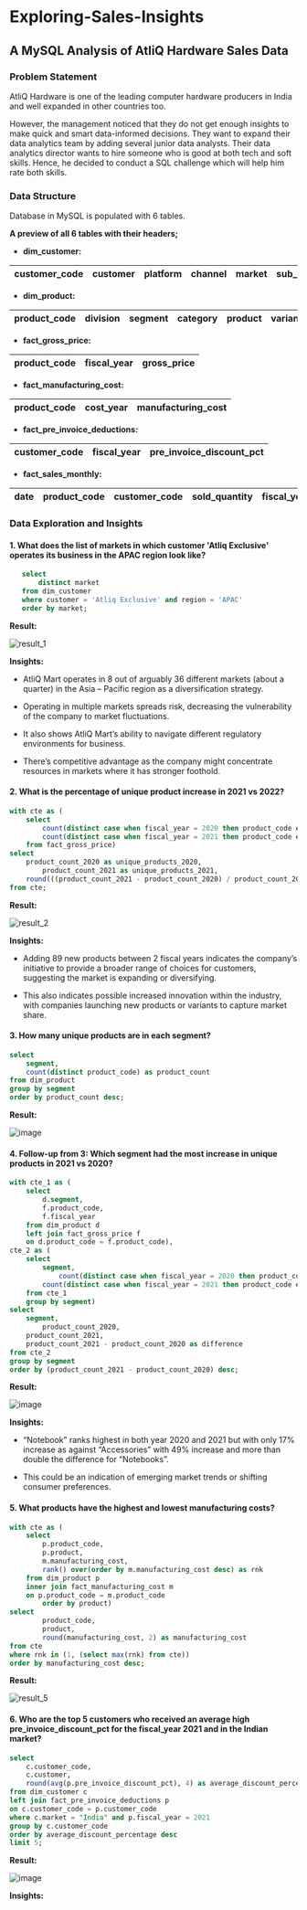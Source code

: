 # Exploring-Sales-Insights
## A MySQL Analysis of AtliQ Hardware Sales Data
### Problem Statement
AtliQ Hardware is one of the leading computer hardware producers in India and well expanded in other countries too.

However, the management noticed that they do not get enough insights to make quick and smart data-informed decisions. They want to expand their data analytics team by adding several junior data analysts. Their data analytics director wants to hire someone who is good at both tech and soft skills. Hence, he decided to conduct a SQL challenge which will help him rate both skills.

### Data Structure
Database in MySQL is populated with 6 tables.

**A preview of all 6 tables with their headers;**

- **dim_customer:**

| customer_code | customer | platform | channel | market | sub_zone | region |
|---------------|----------|----------|---------|--------|----------|--------|

- **dim_product:**

| product_code | division | segment | category | product | variant |
|--------------|----------|----------|---------|--------|----------|

- **fact_gross_price:**

| product_code | fiscal_year | gross_price |
|---------------|----------|---------------|

- **fact_manufacturing_cost:**

| product_code | cost_year | manufacturing_cost |
|---------------|----------|---------------|

- **fact_pre_invoice_deductions:**

| customer_code | fiscal_year | pre_invoice_discount_pct |
|---------------|----------|---------------|

- **fact_sales_monthly:**

| date | product_code | customer_code | sold_quantity | fiscal_year |
|---------------|----------|---------------|-----------|------------|

### Data Exploration and Insights

#### 1. **What does the list of markets in which customer 'Atliq Exclusive' operates its business in the APAC region look like?**

```sql
   select 
       distinct market
   from dim_customer
   where customer = 'Atliq Exclusive' and region = 'APAC'
   order by market;
```
   
**Result:**

![result_1](https://github.com/jakejosh6751/Exploring-Sales-Insights/assets/148710647/419909a0-70a4-4c24-933b-2f462f9aa0db)


**Insights:**

- AtliQ Mart operates in 8 out of arguably 36 different markets (about a quarter) in the Asia – Pacific region as a diversification strategy.
      
- Operating in multiple markets spreads risk, decreasing the vulnerability of the company to market fluctuations.
      
- It also shows AtliQ Mart’s ability to navigate different regulatory environments for business.
      
- There’s competitive advantage as the company might concentrate resources in markets where it has stronger foothold.

#### 2. **What is the percentage of unique product increase in 2021 vs 2022?**

```sql
with cte as (
	select
		count(distinct case when fiscal_year = 2020 then product_code end) as product_count_2020,
		count(distinct case when fiscal_year = 2021 then product_code end) as product_count_2021
	from fact_gross_price)
select
	product_count_2020 as unique_products_2020,
        product_count_2021 as unique_products_2021,
	round(((product_count_2021 - product_count_2020) / product_count_2020) * 100, 2) as percentage_change
from cte;
```

**Result:**

![result_2](https://github.com/jakejosh6751/Exploring-Sales-Insights/assets/148710647/c04a220a-e54c-441c-8ebc-0f5aa3958dcb)

**Insights:**

- Adding 89 new products between 2 fiscal years indicates the company’s initiative to provide a broader range of choices for customers, suggesting the market is expanding or diversifying.

- This also indicates possible increased innovation within the industry, with companies launching new products or variants to capture market share.

#### 3. **How many unique products are in each segment?**

```sql
select
	segment,
	count(distinct product_code) as product_count
from dim_product
group by segment
order by product_count desc;
```

**Result:**
   
![image](https://github.com/jakejosh6751/Exploring-Sales-Insights/assets/148710647/e3e4e995-c59d-43eb-8b3d-7696de804699)


#### 4. **Follow-up from 3: Which segment had the most increase in unique products in 2021 vs 2020?**

```sql
with cte_1 as (
	select
		d.segment,
		f.product_code,
		f.fiscal_year
	from dim_product d
	left join fact_gross_price f
	on d.product_code = f.product_code),
cte_2 as (
	select
		segment,
	        count(distinct case when fiscal_year = 2020 then product_code end) as product_count_2020,
		count(distinct case when fiscal_year = 2021 then product_code end) as product_count_2021
	from cte_1
	group by segment)
select 
	segment,
    	product_count_2020,
	product_count_2021,
	product_count_2021 - product_count_2020 as difference
from cte_2
group by segment
order by (product_count_2021 - product_count_2020) desc;
```

**Result:**

![image](https://github.com/jakejosh6751/Exploring-Sales-Insights/assets/148710647/79314c91-daf5-4921-888a-07b2e09b51ee)

**Insights:**

- “Notebook” ranks highest in both year 2020 and 2021 but with only 17% increase as against “Accessories” with 49% increase and more than double the difference for “Notebooks”.

- This could be an indication of emerging market trends or shifting consumer preferences.

#### 5. **What products have the highest and lowest manufacturing costs?**

```sql
with cte as (
	select
		p.product_code,
		p.product,
		m.manufacturing_cost,
		rank() over(order by m.manufacturing_cost desc) as rnk
	from dim_product p
	inner join fact_manufacturing_cost m
	on p.product_code = m.product_code
    	order by product)
select
		product_code,
		product,
		round(manufacturing_cost, 2) as manufacturing_cost
from cte
where rnk in (1, (select max(rnk) from cte))
order by manufacturing_cost desc;
```

**Result:**

![result_5](https://github.com/jakejosh6751/Exploring-Sales-Insights/assets/148710647/50717439-80e1-4233-8680-dfebc38f5164)

#### 6. **Who are the top 5 customers who received an average high pre_invoice_discount_pct for the fiscal_year 2021 and in the Indian market?**

```sql
select
    c.customer_code,
    c.customer,
    round(avg(p.pre_invoice_discount_pct), 4) as average_discount_percentage
from dim_customer c
left join fact_pre_invoice_deductions p
on c.customer_code = p.customer_code
where c.market = "India" and p.fiscal_year = 2021
group by c.customer_code
order by average_discount_percentage desc
limit 5;
```
**Result:**

![image](https://github.com/jakejosh6751/Exploring-Sales-Insights/assets/148710647/bcd506b5-cee1-4423-bd73-b200b51c946f)

**Insights:**












